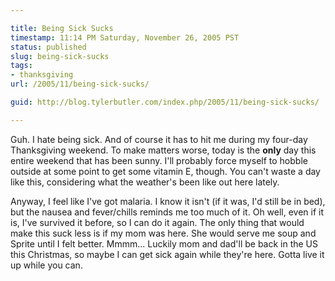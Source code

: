 ```yaml
---

title: Being Sick Sucks
timestamp: 11:14 PM Saturday, November 26, 2005 PST
status: published
slug: being-sick-sucks
tags:
- thanksgiving
url: /2005/11/being-sick-sucks/

guid: http://blog.tylerbutler.com/index.php/2005/11/being-sick-sucks/

---
```


Guh. I hate being sick. And of course it has to hit me during my four-day
Thanksgiving weekend. To make matters worse, today is the **only** day this
entire weekend that has been sunny. I'll probably force myself to hobble
outside at some point to get some vitamin E, though. You can't waste a day
like this, considering what the weather's been like out here lately.

Anyway, I feel like I've got malaria. I know it isn't (if it was, I'd still be
in bed), but the nausea and fever/chills reminds me too much of it. Oh well,
even if it is, I've survived it before, so I can do it again. The only
thing that would make this suck less is if my mom was here. She would serve me
soup and Sprite until I felt better. Mmmm... Luckily mom and dad'll be
back in the US this Christmas, so maybe I can get sick again while they're
here. Gotta live it up while you can.
